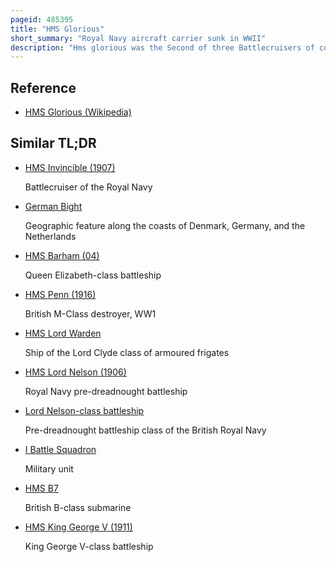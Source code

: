 ```yaml
---
pageid: 485395
title: "HMS Glorious"
short_summary: "Royal Navy aircraft carrier sunk in WWII"
description: "Hms glorious was the Second of three Battlecruisers of courageous Class built for the royal Navy during the first World War. They were mainly intended to support the baltic Project championed by the first Sea Lord Lord Fisher and were relatively lightly armed and armoured. Glorious was completed in late 1916 and spent the War patrolling the North Sea. She participated in the second Battle of Heligoland Bight in november 1917 and was present when the german high Seas fleet surrendered a Year later."
---
```


## Reference

- [HMS Glorious (Wikipedia)](https://en.wikipedia.org/?curid=485395)

## Similar TL;DR

- [HMS Invincible (1907)](/tldr/en/hms-invincible-1907)

  Battlecruiser of the Royal Navy

- [German Bight](/tldr/en/german-bight)

  Geographic feature along the coasts of Denmark, Germany, and the Netherlands

- [HMS Barham (04)](/tldr/en/hms-barham-04)

  Queen Elizabeth-class battleship

- [HMS Penn (1916)](/tldr/en/hms-penn-1916)

  British M-Class destroyer, WW1

- [HMS Lord Warden](/tldr/en/hms-lord-warden)

  Ship of the Lord Clyde class of armoured frigates

- [HMS Lord Nelson (1906)](/tldr/en/hms-lord-nelson-1906)

  Royal Navy pre-dreadnought battleship

- [Lord Nelson-class battleship](/tldr/en/lord-nelson-class-battleship)

  Pre-dreadnought battleship class of the British Royal Navy

- [I Battle Squadron](/tldr/en/i-battle-squadron)

  Military unit

- [HMS B7](/tldr/en/hms-b7)

  British B-class submarine

- [HMS King George V (1911)](/tldr/en/hms-king-george-v-1911)

  King George V-class battleship
